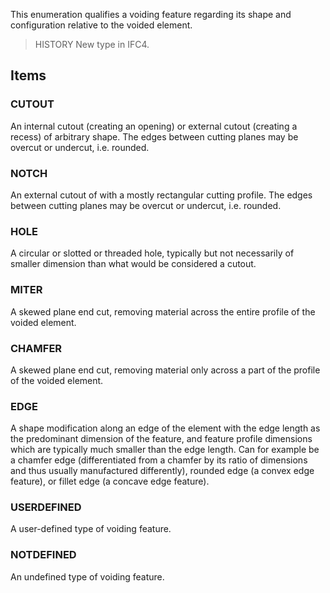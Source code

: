 This enumeration qualifies a voiding feature regarding its shape and configuration relative to the voided element.

<!-- end of short definition -->


> HISTORY New type in IFC4.

## Items

### CUTOUT
An internal cutout (creating an opening) or external cutout (creating a recess) of arbitrary shape. The edges between cutting planes may be overcut or undercut, i.e. rounded.

### NOTCH
An external cutout of with a mostly rectangular cutting profile. The edges between cutting planes may be overcut or undercut, i.e. rounded.

### HOLE
A circular or slotted or threaded hole, typically but not necessarily of smaller dimension than what would be considered a cutout.

### MITER
A skewed plane end cut, removing material across the entire profile of the voided element.

### CHAMFER
A skewed plane end cut, removing material only across a part of the profile of the voided element.

### EDGE
A shape modification along an edge of the element with the edge length as the predominant dimension of the feature, and feature profile dimensions which are typically much smaller than the edge length. Can for example be a chamfer edge (differentiated from a chamfer by its ratio of dimensions and thus usually manufactured differently), rounded edge (a convex edge feature), or fillet edge (a concave edge feature).

### USERDEFINED
A user-defined type of voiding feature.

### NOTDEFINED
An undefined type of voiding feature.
